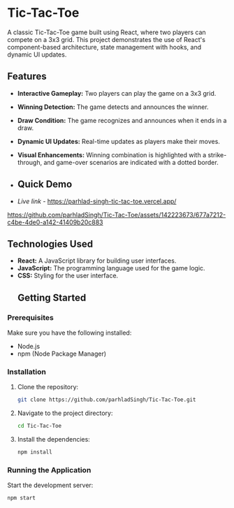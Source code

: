 # Tic-Tac-Toe
A classic Tic-Tac-Toe game built using React, where two players can compete on a 3x3 grid. This project demonstrates the use of React's component-based architecture, state management with hooks, and dynamic UI updates.

## Features

- **Interactive Gameplay:** Two players can play the game on a 3x3 grid.
- **Winning Detection:** The game detects and announces the winner.
- **Draw Condition:** The game recognizes and announces when it ends in a draw.
- **Dynamic UI Updates:** Real-time updates as players make their moves.
- **Visual Enhancements:** Winning combination is highlighted with a strike-through, and game-over scenarios are indicated with a dotted border.

- ## Quick Demo

- *Live link* - https://parhlad-singh-tic-tac-toe.vercel.app/
  

https://github.com/parhladSingh/Tic-Tac-Toe/assets/142223673/677a7212-c4be-4de0-a142-41409b20c883



## Technologies Used

- **React:** A JavaScript library for building user interfaces.
- **JavaScript:** The programming language used for the game logic.
- **CSS:** Styling for the user interface.
  ## Getting Started

### Prerequisites

Make sure you have the following installed:

- Node.js
- npm (Node Package Manager)

### Installation

1. Clone the repository:

    ```bash
    git clone https://github.com/parhladSingh/Tic-Tac-Toe.git
    ```

2. Navigate to the project directory:

    ```bash
    cd Tic-Tac-Toe
    ```

3. Install the dependencies:

    ```bash
    npm install
    ```

### Running the Application

Start the development server:

```bash
npm start
```

